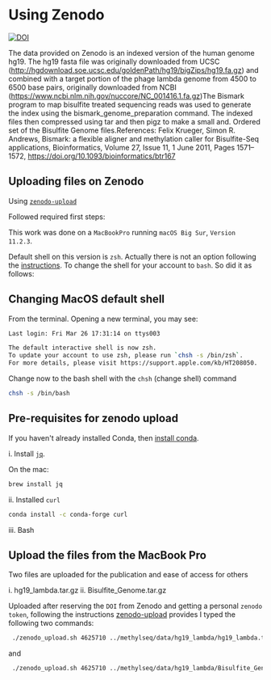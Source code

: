 # Using Zenodo

[![DOI](https://zenodo.org/badge/DOI/10.5281/zenodo.4625710.svg)](10.5281/zenodo.4625710)

The data provided on Zenodo is an indexed version of the human genome hg19. The hg19 fasta file was originally downloaded from UCSC (http://hgdownload.soe.ucsc.edu/goldenPath/hg19/bigZips/hg19.fa.gz) and combined with a target portion of the phage lambda genome from 4500 to 6500 base pairs, originally downloaded from NCBI (https://www.ncbi.nlm.nih.gov/nuccore/NC_001416.1.fa.gz)The Bismark program to map bisulfite treated sequencing reads was used to generate the index using the bismark_genome_preparation command. The indexed files then compressed using tar and then pigz to make a small and. Ordered set of the Bisulfite Genome files.References:
Felix Krueger, Simon R. Andrews, Bismark: a flexible aligner and methylation caller for Bisulfite-Seq applications, Bioinformatics, Volume 27, Issue 11, 1 June 2011, Pages 1571–1572, https://doi.org/10.1093/bioinformatics/btr167


## Uploading files on Zenodo

Using [`zenodo-upload`](https://github.com/jhpoelen/zenodo-upload)

Followed required first steps:

This work was done on a `MacBookPro` running `macOS Big Sur`, `Version 11.2.3`.

Default shell on this version is `zsh`.  Actually there is not an option following the [instructions](https://support.apple.com/kb/HT208050). To change the shell for your account to `bash`.   So did it as follows:

## Changing MacOS default shell

From the terminal. Opening a new terminal, you may see:

```bash
Last login: Fri Mar 26 17:31:14 on ttys003

The default interactive shell is now zsh.
To update your account to use zsh, please run `chsh -s /bin/zsh`.
For more details, please visit https://support.apple.com/kb/HT208050.
```

Change now to the bash shell with the `chsh` (change shell) command

```bash
chsh -s /bin/bash
```

## Pre-requisites for zenodo upload

If you haven't already installed Conda, then [install conda](https://conda.io/projects/conda/en/latest/user-guide/install/index.html).

i. Install [`jq`](https://stedolan.github.io/jq/).  

On the mac:

```bash
brew install jq
```

ii. Installed `curl`

```bash
conda install -c conda-forge curl
```

iii. Bash

## Upload the files from the MacBook Pro

Two files are uploaded for the publication and ease of access for others

i. hg19_lambda.tar.gz
ii. Bisulfite_Genome.tar.gz

Uploaded after reserving the `DOI` from Zenodo and getting a personal `zenodo token`, following the instructions [zenodo-upload](https://github.com/jhpoelen/zenodo-upload) provides I typed the following two commands:

```bash
 ./zenodo_upload.sh 4625710 ../methylseq/data/hg19_lambda/hg19_lambda.tar.gz
 ```
 
 and
 
 ```bash
  ./zenodo_upload.sh 4625710 ../methylseq/data/hg19_lambda/Bisulfite_Genome.tar.gz
  ```
  

